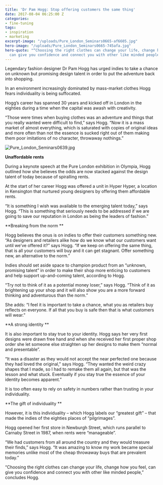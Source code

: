 ```yaml
---
title: 'Dr Pam Hogg: Stop offering customers the same thing'
date: 2017-08-04 06:25:00 Z
categories:
- fine-tuning
tags:
- inspiration
- marketing
excerpt-image: "/uploads/Pure_London_Seminars0665-af6605.jpg"
hero-image: "/uploads/Pure_London_Seminars0665-745afa.jpg"
hero-quote: "“Choosing the right clothes can change your life, change how you feel,
  can give you confidence and connect you with other like minded people,"
---
```


Legendary fashion designer Dr Pam Hogg has urged indies to take a chance on unknown but promising design talent in order to put the adventure back into shopping.

In an environment increasingly dominated by mass-market clothes Hogg fears individuality is being suffocated.

Hogg’s career has spanned 30 years and kicked off in London in the eighties during a time when the capital was awash with creativity.

“Those were times when buying clothes was an adventure and things that you really wanted were difficult to find,” says Hogg. “Now it is a mass market of almost everything, which is  saturated with copies of original ideas and more often than not the essence is sucked right out of them making them poor imitations of no character, throwaway nothings.”

![Pure_London_Seminars0639.jpg](/uploads/Pure_London_Seminars0639.jpg)

**Unaffordable rents**

During a keynote speech at the Pure London exhibition in Olympia, Hogg outlined how she believes the odds are now stacked against the design talent of today because of spiralling rents.

At the start of her career Hogg was offered a unit in Hyper Hyper, a location in Kensington that nurtured young designers by offering them affordable rents.

“It is something I wish was available to the emerging talent today,” says Hogg. “This is something that seriously needs to be addressed if we are going to save our reputation in London as being the leaders of fashion.”

**Breaking from the norm
**

Hogg believes the onus is on indies to offer their customers something new. 
\
“As designers and retailers alike how do we know what our customers want until we’ve offered it?” says Hogg. “If we keep on offering the same thing, that is all your customers will buy and it can get stagnant. Offer something new, an alternative to the norm.” 

Indies should set aside space to champion product from an “unknown, promising talent” in order to make their shop more enticing to customers and help support up-and-coming talent, according to Hogg. 

“Try not to think of it as a potential money loser,” says Hogg. “Think of it as brightening up your shop and it will also show you are a more forward thinking and adventurous than the norm.”

She adds: “I feel it is important to take a chance, what you as retailers buy reflects on everyone. If all that you buy is safe then that is what customers will wear.”

**A strong identity
**

It is also important to stay true to your identity. Hogg says her very first designs were drawn free hand and when she received her first proper shop order she let someone else straighten up her designs to make them “normal and presentable”. 

“It was a disaster as they would not accept the near perfected one because they had loved the original,” says Hogg. “They wanted the weird crazy shapes that I made, so I had to remake them all again, but that was the lesson and what stuck. Eventually if you stay true the essence of your identity becomes apparent.”

It is too often easy to rely on safety in numbers rather than trusting in your individuality. 

**The gift of individuality
**

However, it is this individuality – which Hogg labels our “greatest gift” – that made the indies of the eighties places of “pilgrimages”. 

Hogg opened her first store in Newburgh Street, which runs parallel to Carnaby Street in 1987, when rents were “manageable”. 

“We had customers from all around the country and they would treasure their finds,” says Hogg. “It was amazing to know my work became special memories unlike most of the cheap throwaway buys that are prevalent today.” 

“Choosing the right clothes can change your life, change how you feel, can give you confidence and connect you with other like minded people,” concludes Hogg.